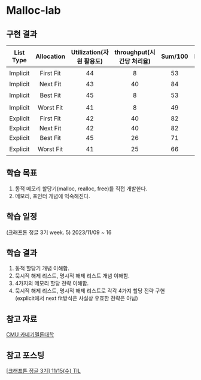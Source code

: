 # Malloc-lab

## 구현 결과
|List Type|Allocation|Utilization(자원 활용도)|throughput(시간당 처리율)|Sum/100|Rank|
|:--:|:--:|:--:|:--:|:--:|:--:|
|Implicit|First Fit|44|8|53|6️⃣|
|Implicit|Next Fit|43|40|84|🥇|
|Implicit|Best Fit|45|8|53|5️⃣|
|Implicit|Worst Fit|41|8|49|7️⃣|
|Explicit|First Fit|42|40|82|🥈|
|Explicit|Next Fit|42|40|82|🥈|
|Explicit|Best Fit|45|26|71|🥉|
|Explicit|Worst Fit|41|25|66|4️⃣|

## 학습 목표
1. 동적 메모리 할당기(malloc, realloc, free)를 직접 개발한다.
2. 메모리, 포인터 개념에 익숙해진다.
   
## 학습 일정
(크래프톤 정글 3기 week. 5) 2023/11/09 ~ 16

## 학습 결과
1. 동적 할당기 개념 이해함.
2. 묵시적 해제 리스트, 명시적 해제 리스트 개념 이해함.
3. 4가지의 메모리 할당 전략 이해함.
4. 묵시적 해제 리스트, 명시적 해제 리스트로 각각 4가지 할당 전략 구현  
   (explicit에서 next fit방식은 사실상 유효한 전략은 아님)

## 참고 자료
[CMU 카네기멜론대학](http://csapp.cs.cmu.edu/3e/malloclab.pdf)

## 참고 포스팅
[[크래프톤 정글 3기] 11/15(수) TIL](https://velog.io/@classbinu/%ED%81%AC%EB%9E%98%ED%94%84%ED%86%A4-%EC%A0%95%EA%B8%80-3%EA%B8%B0-1115%EC%88%98-TIL)
